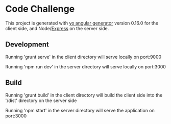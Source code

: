 # Code Challenge

This project is generated with [yo angular generator](https://github.com/yeoman/generator-angular) version 0.16.0 for the client side, and Node/[Express](https://expressjs.com/) on the server side.

## Development

Running 'grunt serve' in the client directory will serve locally on port:9000

Running 'npm run dev' in the server directory will serve locally on port:3000

## Build

Running 'grunt build' in the client directory will build the client side into the '/dist' directory on the server side

Running 'npm start' in the server directory will serve the application on port:3000

